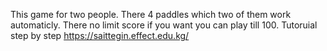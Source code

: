 This game for two people.
There 4 paddles which two of them work automaticly.
There no limit   score if you want you can play till 100.
Tutoruial step by step
https://saittegin.effect.edu.kg/
